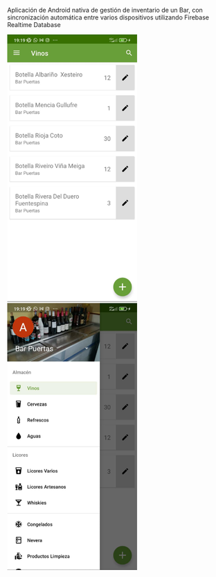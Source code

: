 Aplicación de Android nativa de gestión de inventario de un Bar, con sincronización automática entre varios dispositivos utilizando Firebase Realtime Database

<img src="https://github.com/AndyBarcia/stock-bar/blob/master/screenshoots/main.jpeg?raw=True" alt="" width="300" />
<img src="https://github.com/AndyBarcia/stock-bar/blob/master/screenshoots/panel.jpeg?raw=True" alt="" width="300" />
